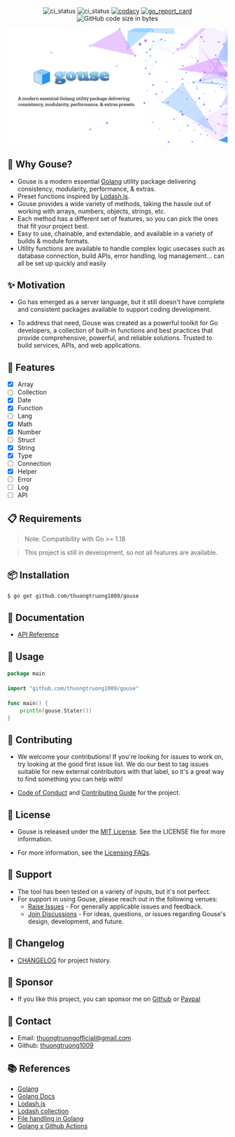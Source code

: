 <div align="center">
    <img src="https://github.com/thuongtruong1009/gouse/actions/workflows/analysis.yml/badge.svg?branch=main" alt="ci_status">
    <img src="https://github.com/thuongtruong1009/gouse/actions/workflows/ci.yml/badge.svg?branch=main" alt="ci_status">
    <!-- <a  href="https://github.com/thuongtruong1009/gouse/workflows/qa.yml"><img src="https://github.com/thuongtruong1009/gouse/actions/workflows/qa.yml/badge.svg" alt="qa"></a> -->
    <a href="https://app.codacy.com/gh/thuongtruong1009/gouse/dashboard?utm_source=gh&utm_medium=referral&utm_content=&utm_campaign=Badge_grade"><img src="https://app.codacy.com/project/badge/Grade/21f940894abd4e0384ef8b84adc294da" alt="codacy"></a>
    <a href="https://goreportcard.com/report/thuongtruong1009/gouse"><img src="https://goreportcard.com/badge/github.com/thuongtruong1009/gouse" alt="go_report_card"></a>
    <!-- <img alt="Codecov" src="https://img.shields.io/codecov/c/github/thuongtruong1009/gouse"> -->
    <img alt="GitHub code size in bytes" src="https://img.shields.io/github/languages/code-size/thuongtruong1009/gouse">
    <!-- <a href="https://sourcegraph.com/github.com/thuongtruong1009/gouse?badge"><img src="https://sourcegraph.com/github.com/thuongtruong1009/gouse/-/badge.svg" alt="sourcegraph"></a> -->
    <!-- <a href="https://codecov.io/gh/thuongtruong1009/gouse"><img src="https://codecov.io/gh/thuongtruong1009/gouse/branch/main/graph/badge.svg" alt="codecov"></a> -->
    <!-- <a href="https://pkg.go.dev/github.com/thuongtruong1009/gouse?tab=doc"><img src="https://img.shields.io/badge/go.dev-reference-007d9c?logo=go&logoColor=white&style=flat-square" alt="go.dev"></a> -->
    <!-- <a href="https://pkg.go.dev/github.com/thuongtruong1009/gouse" rel="nofollow"><img src="https://pkg.go.dev/badge/github.com/thuongtruong1009/gouse" style="max-width: 100%;"></a> -->
</div>

![](/public/banner.png)

## 📝 Why Gouse?

- Gouse is a modern essential [Golang](https://golang.org/) utility package delivering consistency, modularity, performance, & extras.
- Preset functions inspired by [Lodash.js](https://lodash.com/).
- Gouse provides a wide variety of methods, taking the hassle out of working with arrays, numbers, objects, strings, etc.
- Each method has a different set of features, so you can pick the ones that fit your project best.
- Easy to use, chainable, and extendable, and available in a variety of builds & module formats.
- Utility functions are available to handle complex logic usecases such as database connection, build APIs, error handling, log management... can all be set up quickly and easily

## ✨ Motivation

- Go has emerged as a server language, but it still doesn't have complete and consistent packages available to support coding development.

- To address that need, Gouse was created as a powerful toolkit for Go developers, a collection of built-in functions and best practices that provide comprehensive, powerful, and reliable solutions. Trusted to build services, APIs, and web applications.

## 🚀 Features

- [x] Array
- [ ] Collection
- [x] Date
- [x] Function
- [ ] Lang
- [x] Math
- [x] Number
- [ ] Struct
- [x] String
- [x] Type
- [ ] Connection
- [x] Helper
- [ ] Error
- [ ] Log
- [ ] API

## 📋 Requirements

> Note: Compatibility with Go >= 1.18

> This project is still in development, so not all features are available.

## 📦 Installation

```bash
$ go get github.com/thuongtruong1009/gouse
```

## 📖 Documentation

- [API Reference](https://pkg.go.dev/github.com/thuongtruong1009/gouse)

## 🦄 Usage

```go
package main

import "github.com/thuongtruong1009/gouse"

func main() {
    println(gouse.Stater())
}
```

## 📝 Contributing

- We welcome your contributions! If you're looking for issues to work on, try looking at the good first issue list. We do our best to tag issues suitable for new external contributors with that label, so it's a great way to find something you can help with!

- [Code of Conduct](.github/CODE_OF_CONDUCT.md) and [Contributing Guide](.github/CONTRIBUTING.md) for the project.

## 📄 License

- Gouse is released under the [MIT License](LICENSE). See the LICENSE file for more information.

- For more information, see the [Licensing FAQs](https://opensource.org/faq#mit-vs-bsd).

## 📌 Support

- The tool has been tested on a variety of inputs, but it's not perfect.
- For support in using Gouse, please reach out in the following venues:
  - [Raise Issues](https://github.com/thuongtruong1009/gouse/issues/new) - For generally applicable issues and feedback.
  - [Join Discussions](https://github.com/thuongtruong1009/gouse/discussions) - For ideas, questions, or issues regarding Gouse's design, development, and future.

## 📜 Changelog

- [CHANGELOG](CHANGELOG.md) for project history.

## 🌸 Sponsor

- If you like this project, you can sponsor me on [Github](https://sponsor.com/thuongtruong1009) or [Paypal](https://paypal.me/thuongtruong1009)

## 📮 Contact

- Email: [thuongtruongofficial@gmail.com](mailto:thuongtruongofficial@gmail.com)
- Github: [thuongtruong1009](https://github.com/thuongtruong1009)

## 📚 References

- [Golang](https://golang.org/)
- [Golang Docs](https://pkg.go.dev/)
- [Lodash.js](https://lodash.com/)
- [Lodash collection](https://www.geeksforgeeks.org/lodash/?ref=header_search)
- [File handling in Golang](https://www.cloudhadoop.com/2018/11/learn-golang-tutorials-file-directory.html)
- [Golang x Github Actions](https://github.com/brpaz/github-actions-demo-go)

